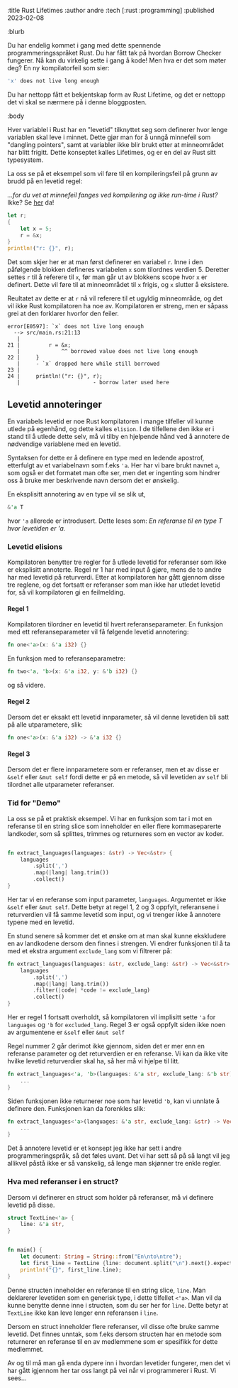 :title Rust Lifetimes
:author andre
:tech [:rust :programming]
:published 2023-02-08

:blurb


Du har endelig kommet i gang med dette spennende programmeringsspråket Rust. Du har fått tak på hvordan Borrow Checker fungerer. Nå kan du virkelig sette i gang å kode!
Men hva er det som møter deg? En ny kompilatorfeil som sier:

```rust
'x' does not live long enough
```
Du har nettopp fått et bekjentskap form av Rust Lifetime, og det er nettopp det vi skal se nærmere på i denne bloggposten.

:body


Hver variablel i Rust har en "levetid" tilknyttet seg som definerer hvor lenge variablen skal leve i minnet. Dette gjør man for å unngå minnefeil som "dangling pointers", samt at variabler ikke blir brukt etter at minneområdet har blitt frigitt. Dette konseptet kalles Lifetimes, og er en del av Rust sitt typesystem.


La oss se på et eksempel som vil føre til en kompileringsfeil på grunn av brudd på en levetid regel:

_...for du vet at minnefeil fanges ved kompilering og ikke run-time i Rust?_ Ikke? Se [her](http://localhost:3334/blogg/2022-12-08-rust-minne-modell/#hvordan-handteres-minne-i-rust) da!

```rust
let r;
{
    let x = 5;
    r = &x;
}
println!("r: {}", r);
```

Det som skjer her er at man først definerer en variabel `r`. Inne i den påfølgende blokken defineres variabelen `x` som tilordnes verdien 5. Deretter settes `r` til å referere til `x`, før man går ut av blokkens scope hvor `x` er definert. Dette vil føre til at minneområdet til `x` frigis, og `x` slutter å eksistere.  

Reultatet av dette er at `r` nå vil referere til et ugyldig minneområde, og det vil ikke Rust kompilatoren ha noe av. Kompilatoren er streng, men er såpass grei at den forklarer hvorfor den feiler.

```
error[E0597]: `x` does not live long enough
  --> src/main.rs:21:13
   |
21 |         r = &x;
   |             ^^ borrowed value does not live long enough
22 |     }
   |     - `x` dropped here while still borrowed
23 |
24 |     println!("r: {}", r);
   |                       - borrow later used here
```




## Levetid annoteringer

En variabels levetid er noe Rust kompilatoren i mange tilfeller vil kunne utlede på egenhånd, og dette kalles `elision`. I de tilfellene den ikke er i stand til å utlede dette selv, må vi tilby en hjelpende hånd ved å annotere de nødvendige variablene med en levetid. 

Syntaksen for dette er å definere en type med en ledende apostrof, etterfulgt av et variabelnavn som f.eks `'a`. Her har vi bare brukt navnet `a`, som også er det formatet man ofte ser, men det er ingenting som hindrer oss å bruke mer beskrivende navn dersom det er ønskelig. 

En eksplisitt annotering av en type vil se slik ut, 

```rust
&'a T
```
hvor `'a` allerede er introdusert. Dette leses som: _En referanse til en type T hvor levetiden er 'a._



### Levetid elisions

Kompilatoren benytter tre regler for å utlede levetid for referanser som ikke er eksplisitt annoterte. Regel nr 1 har med input å gjøre, mens de to andre har med levetid på returverdi. Etter at kompilatoren har gått gjennom disse tre reglene, og det fortsatt er referanser som man ikke har utledet levetid for, så vil kompilatoren gi en feilmelding. 

#### Regel 1
Kompilatoren tilordner en levetid til hvert referanseparameter. En funksjon med ett referanseparameter vil få følgende levetid annotering:

```rust
fn one<'a>(x: &'a i32) {}
```

En funksjon med to referanseparametre:
```rust
fn two<'a, 'b>(x: &'a i32, y: &'b i32) {}
```
og så videre.


#### Regel 2

Dersom det er eksakt ett levetid innparameter, så vil denne levetiden bli satt på alle utparametere, slik:

```rust
fn one<'a>(x: &'a i32) -> &'a i32 {}

```

#### Regel 3

Dersom det er flere innparametere som er referanser, men et av disse er `&self` eller `&mut self` fordi dette er på en metode, så vil levetiden av `self` bli tilordnet alle utparameter referanser.


### Tid for "Demo"

La oss se på et praktisk eksempel. Vi har en funksjon som tar i mot en referanse til en string slice som inneholder en eller flere kommaseparerte landkoder, som så splittes, trimmes og returneres som en vector av koder.


```rust

fn extract_languages(languages: &str) -> Vec<&str> {
    languages
        .split(',')
        .map(|lang| lang.trim())
        .collect()
}

```


Her tar vi en referanse som input parameter, `languages`. Argumentet er ikke `&self` eller `&mut self`. 
Dette betyr at regel 1, 2 og 3 oppfylt, referansene i returverdien vil få samme levetid som input, og vi trenger ikke å annotere typene med en levetid.


En stund senere så kommer det et ønske om at man skal kunne ekskludere en av landkodene dersom den finnes i strengen. Vi endrer funksjonen til å ta med et ekstra argument `exclude_lang` som vi filtrerer på:

```rust
fn extract_languages(languages: &str, exclude_lang: &str) -> Vec<&str> {
    languages
        .split(',')
        .map(|lang| lang.trim())
        .filter(|code| *code != exclude_lang)
        .collect()
}
```


Her er regel 1 fortsatt overholdt, så kompilatoren vil implisitt sette `'a` for `languages` og `'b` for `excluded_lang`. 
Regel 3 er også oppfylt siden ikke noen av argumentene er `&self` eller `&mut self`


Regel nummer 2 går derimot ikke gjennom, siden det er mer enn en referanse parameter og det returverdien er en referanse. Vi kan da ikke vite hvilke levetid returverdier skal ha, så her må vi hjelpe til litt.



```rust
fn extract_languages<'a, 'b>(languages: &'a str, exclude_lang: &'b str) -> Vec<&'a str> {
    ...
}
```

Siden funksjonen ikke returnerer noe som har levetid `'b`, kan vi unnlate å definere den. Funksjonen kan da forenkles slik:

```rust
fn extract_languages<'a>(languages: &'a str, exclude_lang: &str) -> Vec<&'a str> {
    ...
}
```


Det å annotere levetid er et konsept jeg ikke har sett i andre programmeringspråk, så det føles uvant. Det vi har sett så på så langt vil jeg allikvel påstå ikke er så vanskelig, så lenge man skjønner tre enkle regler. 

### Hva med referanser i en struct?

Dersom vi definerer en struct som holder på referanser, må vi definere levetid på disse.


```rust
struct TextLine<'a> {
    line: &'a str,
}


fn main() {
    let document: String = String::from("En\nto\ntre");
    let first_line = TextLine {line: document.split("\n").next().expect("Ingen linjer funnet")};
    println!("{}", first_line.line);
}

```


Denne structen inneholder en referanse til en string slice, `line`. Man deklarerer levetiden som en generisk type, i dette tilfellet `<'a>`. Man vil da kunne benytte denne inne i structen, som du ser her for `line`. Dette betyr at `TextLine` ikke kan leve lenger enn referansen i `line`.

Dersom en struct inneholder flere referanser, vil disse ofte bruke samme levetid. Det finnes unntak, som f.eks dersom structen har en metode som returnerer en referanse til en av medlemmene som er spesifikk for dette medlemmet.

Av og til må man gå enda dypere inn i hvordan levetider fungerer, men det vi har gått igjennom her tar oss langt på vei når vi programmerer i Rust. Vi sees...

